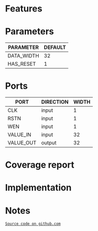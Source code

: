 # Features

# Parameters
| PARAMETER | DEFAULT |
|-|-|
| DATA_WIDTH | 32 |
| HAS_RESET | 1 |

# Ports
| PORT | DIRECTION | WIDTH |
|-|-|-|
| CLK | input | 1 |
| RSTN | input | 1 |
| WEN | input | 1 |
| VALUE_IN | input | 32 |
| VALUE_OUT | output | 32 |

# Coverage report

# Implementation

# Notes
[`Source code on github.com`](https://github.com/scorbetta/rdnv/tree/main/tatooine/library/syn/RW_REG/rtl)